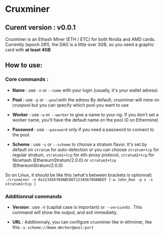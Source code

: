 # Cruxminer

## Curent version : v0.0.1

Cruxminer is an Ethash Miner (ETH / ETC) for both Nvidia and AMD cards.
Currently (epoch 281), the DAG is a little over 3GB, so you need a graphic card with **at least 4GB**

## How to use:
### Core commands :
* **Name** :
  use `-n` or `--name` with your login (usually, it's your wallet adress)
  
* **Pool** :
  use `-p` or `--pool`with the adress
  By default, cruxminer will mine on cruxpool but you can specify which pool you want to use 

* **Worker** :
  use `-w` or `--worker` to give a name to your rig.
  If you don't set a worker name, you'll have the default name on the pool (0 on Ethermine)

* **Password** :
  use `--password` only if you need a password to connect to the pool.
  
* **Scheme** : 
  use `-s` or `--scheme` to choose a stratum flavor.
  It's set by default on `stratum` for auto-detection or you can choose `stratum+tcp` for regular stratum, `stratum1+tcp` for eth-proxy protocol, `stratum2+tcp` for Nicehash (EthereumStratum/2.0.0) or `stratum3+tcp` (EthereumStratum/2.0.0)
  
So on Linux, it should be like this (what's between brackets is optionnal)
` ./cruxminer -n 0x123456789ABCDEF123456789ABDEF [-w John_Doe -p x -s stratum1+tcp ] `

### Additionnal commands
* **Version** :
  use `-V` (capital case is important) or `--version`to .
  This command will show the output, and exit immediatly.
  
* **URL** :
  Additionnaly, you can configure cruxminer like in ethminer, like this `-u scheme://Name.Worker@pool:port`
